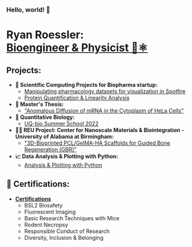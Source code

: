 ### Hello, world! 👋
<h1>Ryan Roessler:<br/><a href="https://www.linkedin.com/in/ryan-roessler/">Bioengineer & Physicist 🧬⚛️</a></h1>

<h2>Projects:</h2>

- <b>💊 Scientific Computing Projects for Biopharma startup:</b>
  - [Manipulating pharmacology datasets for visualization in Spotfire](https://github.com/RyanRoessler/-Data-Manipulation-for-Visualization-Plotting-in-Spotfire)
  - [Protein Quantification & Linearity Analysis](https://github.com/RyanRoessler/Protein-Quantification-Linearity-Analysis)
- <b>🧬 Master's Thesis:</b>
  - ["Anomalous Diffusion of mRNA in the Cytoplasm of HeLa Cells"](https://github.com/RyanRoessler/Bioengineering-MS-Thesis)
- <b>🧫 Quantitative Biology:</b>
  - [UQ-bio Summer School 2022](https://github.com/RyanRoessler/Quantitative-Biology-UQ-bio)
- <b>👨‍🔬 REU Project: Center for Nanoscale Materials & Biointegration - University of Alabama at Birmingham:</b>
  - ["3D-Bioprinted PCL/GelMA-HA Scaffolds for Guided Bone Regeneration (GBR)"](https://github.com/RyanRoessler/REU-Center-for-Nanoscale-Materials-Biointegration)
- <b>📈 Data Analysis & Plotting with Python:</b>
  - [Analysis & Plotting with Python](https://github.com/RyanRoessler/Analysis-Plotting-with-Python)

<h2>📜 Certifications:</h2>

- <b>[Certifications](https://github.com/RyanRoessler/Certifications)</b>
  - BSL2 Biosafety
  - Fluorescent Imaging
  - Basic Research Techniques with Mice
  - Rodent Necropsy
  - Responsible Conduct of Research
  - Diversity, Inclusion & Belonging

[linkedin]: https://www.linkedin.com/in/ryan-roessler/
<!--
**RyanRoessler/RyanRoessler** is a ✨ _special_ ✨ repository because its `README.md` (this file) appears on your GitHub profile.

Here are some ideas to get you started:

- 🔭 I’m currently working on ...
- 🌱 I’m currently learning ...
- 👯 I’m looking to collaborate on ...
- 🤔 I’m looking for help with ...
- 💬 Ask me about ...
- 📫 How to reach me: ...
- 😄 Pronouns: ...
- ⚡ Fun fact: ...
-->
